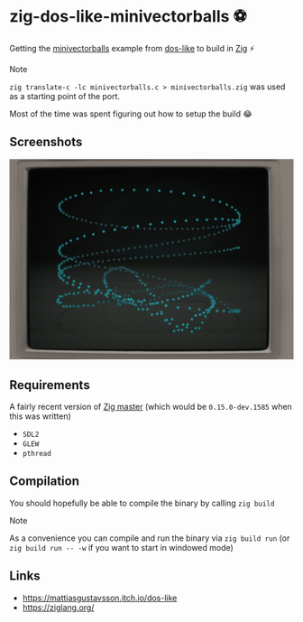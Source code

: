 # zig-dos-like-minivectorballs :soccer:

Getting the [minivectorballs](https://github.com/mattiasgustavsson/dos-like/blob/bfb1542de009f1b51ef5f6a03eaa9649c3e54400/source/minivectorballs.c)
example from [dos-like](https://github.com/mattiasgustavsson/dos-like) to build in
[Zig](https://ziglang.org/) :zap:

> [!Note]
> `zig translate-c -lc minivectorballs.c > minivectorballs.zig` was used as a starting point of the port.
>
> Most of the time was spent figuring out how to setup the build :joy:

## Screenshots

![CRT](files/CRT.png)

## Requirements

A fairly recent version of [Zig master](https://ziglang.org/download/#release-master)
(which would be `0.15.0-dev.1585` when this was written)

 - `SDL2`
 - `GLEW`
 - `pthread`

## Compilation

You should hopefully be able to compile the binary by calling `zig build`

> [!Note]
> As a convenience you can compile and run the binary via `zig build run`
> (or `zig build run -- -w` if you want to start in windowed mode)

## Links

 - https://mattiasgustavsson.itch.io/dos-like
 - https://ziglang.org/
